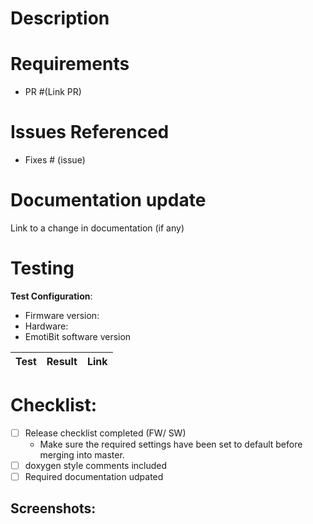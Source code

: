 # Description
<!--- Describe your changes in detail -->

# Requirements
- PR #(Link PR)


# Issues Referenced
<!-- If Any -->
- Fixes # (issue)

# Documentation update
Link to a change in documentation (if any)

# Testing

**Test Configuration**:
* Firmware version:
* Hardware:
* EmotiBit software version

|Test | Result | Link |
|-----|--------|------|

# Checklist:
- [ ] Release checklist completed (FW/ SW)
  - Make sure the required settings have been set to default before merging into master.
- [ ] doxygen style comments included
- [ ] Required documentation udpated

## Screenshots:
